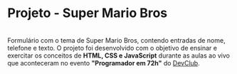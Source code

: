 <h1>Projeto - Super Mario Bros</h1>
<br>
Formulário com o tema de Super Mario Bros, contendo entradas de nome, telefone e texto.
O projeto foi desenvolvido com o objetivo de ensinar e exercitar os conceitos de <b>HTML, CSS e JavaScript</b> durante as aulas ao vivo que aconteceram no evento <b>"Programador em 72h"</b> do 
<a href = "https://rodolfomori.com.br/devclub/">DevClub</a>.
